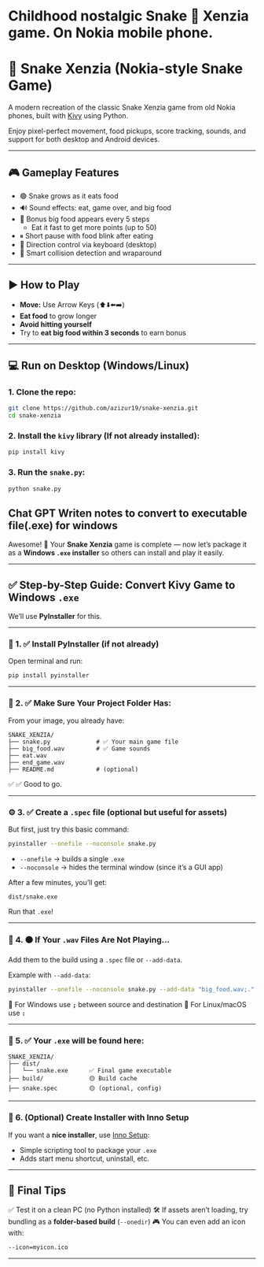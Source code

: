# Childhood nostalgic Snake 🐍 Xenzia game. On Nokia mobile phone.


# 🐍 Snake Xenzia (Nokia-style Snake Game)

A modern recreation of the classic Snake Xenzia game from old Nokia phones, built with [Kivy](https://kivy.org/) using Python.

Enjoy pixel-perfect movement, food pickups, score tracking, sounds, and support for both desktop and Android devices.

---

## 🎮 Gameplay Features

- 🟢 Snake grows as it eats food
- 🔊 Sound effects: eat, game over, and big food
- 🍎 Bonus big food appears every 5 steps
  - Eat it fast to get more points (up to 50)
- ⏸ Short pause with food blink after eating
- 🔄 Direction control via keyboard (desktop)
- 🧠 Smart collision detection and wraparound

---

## ▶️ How to Play

- **Move:** Use Arrow Keys (⬆️⬇️⬅️➡️)
- **Eat food** to grow longer
- **Avoid hitting yourself**
- Try to **eat big food within 3 seconds** to earn bonus

---

## 💻 Run on Desktop (Windows/Linux)

### 1. Clone the repo:
```bash
git clone https://github.com/azizur19/snake-xenzia.git
cd snake-xenzia
```

### 2. Install the  `kivy` library (If not already installed):
```bash
pip install kivy
```

### 3. Run the `snake.py`:
```bash
python snake.py
```



## Chat GPT Writen notes to convert to executable file(.exe) for windows
Awesome! 🐍 Your **Snake Xenzia** game is complete — now let’s package it as a **Windows `.exe` installer** so others can install and play it easily.

---

## ✅ Step-by-Step Guide: Convert Kivy Game to Windows `.exe`

We’ll use **PyInstaller** for this.

---

### 🔧 1. ✅ Install PyInstaller (if not already)

Open terminal and run:

```bash
pip install pyinstaller
```

---

### 📁 2. ✅ Make Sure Your Project Folder Has:

From your image, you already have:

```
SNAKE_XENZIA/
├── snake.py             # ✅ Your main game file
├── big_food.wav         # ✅ Game sounds
├── eat.wav
├── end_game.wav
├── README.md            # (optional)
```

✅ ✅ Good to go.

---

### ⚙️ 3. ✅ Create a `.spec` file (optional but useful for assets)

But first, just try this basic command:

```bash
pyinstaller --onefile --noconsole snake.py
```

* `--onefile` → builds a single `.exe`
* `--noconsole` → hides the terminal window (since it’s a GUI app)

After a few minutes, you’ll get:

```
dist/snake.exe
```

Run that `.exe`!

---

### 🎵 4. 🟠 If Your `.wav` Files Are Not Playing…

Add them to the build using a `.spec` file or `--add-data`.

Example with `--add-data`:

```bash
pyinstaller --onefile --noconsole snake.py --add-data "big_food.wav;." --add-data "eat.wav;." --add-data "end_game.wav;."
```

🔸 For Windows use **`;`** between source and destination
🔸 For Linux/macOS use **`:`**

---

### 📁 5. ✅ Your `.exe` will be found here:

```
SNAKE_XENZIA/
├── dist/
│   └── snake.exe      ✅ Final game executable
├── build/             🟡 Build cache
├── snake.spec         🟡 (optional, config)
```

---

### 🎁 6. (Optional) Create Installer with Inno Setup

If you want a **nice installer**, use [Inno Setup](https://jrsoftware.org/isinfo.php):

* Simple scripting tool to package your `.exe`
* Adds start menu shortcut, uninstall, etc.

---

## 🧪 Final Tips

✅ Test it on a clean PC (no Python installed)
🛠 If assets aren’t loading, try bundling as a **folder-based build** (`--onedir`)
🎮 You can even add an icon with:

```bash
--icon=myicon.ico
```

---


